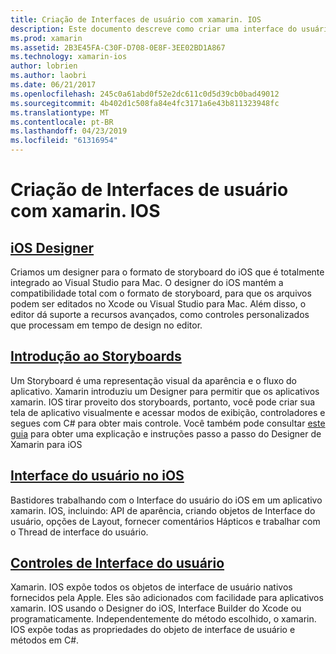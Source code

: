 ```yaml
---
title: Criação de Interfaces de usuário com xamarin. IOS
description: Este documento descreve como criar uma interface do usuário em um aplicativo xamarin. IOS. Ele fornece links para guias sobre o designer do iOS, storyboards, conceitos de interface geral de iOS e usuário do iOS para controles de interface.
ms.prod: xamarin
ms.assetid: 2B3E45FA-C30F-D708-0E8F-3EE02BD1A867
ms.technology: xamarin-ios
author: lobrien
ms.author: laobri
ms.date: 06/21/2017
ms.openlocfilehash: 245c0a61abd0f52e2dc611c0d5d39cb0bad49012
ms.sourcegitcommit: 4b402d1c508fa84e4fc3171a6e43b811323948fc
ms.translationtype: MT
ms.contentlocale: pt-BR
ms.lasthandoff: 04/23/2019
ms.locfileid: "61316954"
---
```

# <a name="building-user-interfaces-with-xamarinios"></a>Criação de Interfaces de usuário com xamarin. IOS

## <a name="ios-designeriosuser-interfacedesignerindexmd"></a>[iOS Designer](~/ios/user-interface/designer/index.md)

Criamos um designer para o formato de storyboard do iOS que é totalmente integrado ao Visual Studio para Mac. O designer do iOS mantém a compatibilidade total com o formato de storyboard, para que os arquivos podem ser editados no Xcode ou Visual Studio para Mac. Além disso, o editor dá suporte a recursos avançados, como controles personalizados que processam em tempo de design no editor.

## <a name="introduction-to-storyboardsiosuser-interfacestoryboardsindexmd"></a>[Introdução ao Storyboards](~/ios/user-interface/storyboards/index.md)

Um Storyboard é uma representação visual da aparência e o fluxo do aplicativo. Xamarin introduziu um Designer para permitir que os aplicativos xamarin. IOS tirar proveito dos storyboards, portanto, você pode criar sua tela de aplicativo visualmente e acessar modos de exibição, controladores e segues com C# para obter mais controle. Você também pode consultar [este guia](~/ios/user-interface/designer/introduction.md) para obter uma explicação e instruções passo a passo do Designer de Xamarin para iOS

## <a name="user-interface-in-iosiosuser-interfaceios-uiindexmd"></a>[Interface do usuário no iOS](~/ios/user-interface/ios-ui/index.md)

Bastidores trabalhando com o Interface do usuário do iOS em um aplicativo xamarin. IOS, incluindo: API de aparência, criando objetos de Interface do usuário, opções de Layout, fornecer comentários Hápticos e trabalhar com o Thread de interface do usuário.

## <a name="user-interface-controlsiosuser-interfacecontrolsindexmd"></a>[Controles de Interface do usuário](~/ios/user-interface/controls/index.md)

Xamarin. IOS expõe todos os objetos de interface de usuário nativos fornecidos pela Apple. Eles são adicionados com facilidade para aplicativos xamarin. IOS usando o Designer do iOS, Interface Builder do Xcode ou programaticamente. Independentemente do método escolhido, o xamarin. IOS expõe todas as propriedades do objeto de interface de usuário e métodos em C#.
